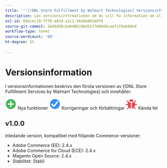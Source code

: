 ```yaml
---
title: '''[!DNL Store Fulfillment by Walmart Technologies] Versionsinformation'
description: Läs versionsinformationen om du vill ha information om alla [!DNL Store Fulfillment by Walmart Technologies] releaser.
exl-id: 04dcec10-fff8-483d-a2c1-4b58e063e0f0
source-git-commit: 26d0ddbcbe648b336d527788668caef1f8e688ed
workflow-type: tm+mt
source-wordcount: '60'
ht-degree: 1%

---
```


# Versionsinformation

I versionsinformationen beskrivs den första versionen av [!DNL Store Fulfillment Services by Walmart Technologies] och innehåller:

![Nytt](../assets/new.svg) Nya funktioner
![Korrigerat problem](../assets/fix.svg) Korrigeringar och förbättringar
![Känt fel](../assets/bug.svg) Kända fel

## v1.0.0

Inledande version, kompatibel med följande Commerce-versioner:

* Adobe Commerce (EE): 2.4.x
* Adobe Commerce for Cloud (ECE): 2.4.x
* Magento Open Source: 2.4.x
* Stabilitet: Stabil

